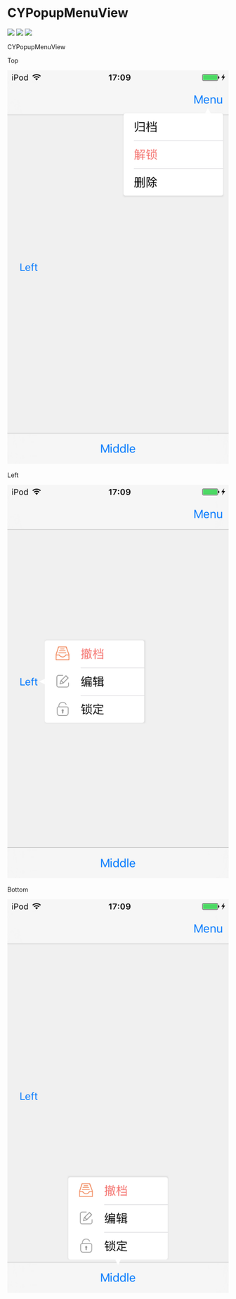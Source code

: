 # CYPopupMenuView

![](https://img.shields.io/cocoapods/v/CYPopupMenuView.svg?style=flat)
![](https://img.shields.io/cocoapods/p/CYPopupMenuView.svg?style=flat)
![](https://img.shields.io/badge/language-ObjectiveC-orange.svg)

CYPopupMenuView

Top

![Demo Screenshot](Screenshots/screenshot_1.PNG)

Left

![Demo Screenshot](Screenshots/screenshot_2.PNG)

Bottom

![Demo Screenshot](Screenshots/screenshot_3.PNG)
